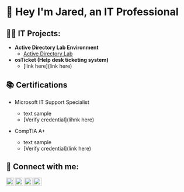 <h1>👋 Hey I'm Jared, an IT Professional</a>

<h2>👨‍💻 IT Projects:</h2>

- <b>Active Directory Lab Environment</b>
  - [Active Directory Lab](https://github.com/JaredSchroeder/Active-Directory-Lab)
- <b>osTicket (Help desk ticketing system)</b>
  - [link here](link here)

<h2>📚 Certifications</h2>

- Microsoft IT Support Specialist
   - text sample
   - [Verify credential](lihnk here)

- CompTIA A+
   - text sample
   - [Verify credential](link here)

<h2> 🤳 Connect with me:</h2>

[<img align="left" alt="JoshMadakor | YouTube" width="22px" src="https://cdn.jsdelivr.net/npm/simple-icons@v3/icons/youtube.svg" />][youtube]
[<img align="left" alt="JoshMadakor | Twitter" width="22px" src="https://cdn.jsdelivr.net/npm/simple-icons@v3/icons/twitter.svg" />][twitter]
[<img align="left" alt="JoshMadakor | LinkedIn" width="22px" src="https://cdn.jsdelivr.net/npm/simple-icons@v3/icons/linkedin.svg" />][linkedin]
[<img align="left" alt="JoshMadakor | Instagram" width="22px" src="https://cdn.jsdelivr.net/npm/simple-icons@v3/icons/instagram.svg" />][instagram]

[twitter]: https://twitter.com/joshmadakor
[youtube]: https://www.youtube.com/c/joshmadakor
[instagram]: https://www.instagram.com/joshmadakor/
[linkedin]: https://linkedin.com/in/joshmadakor

